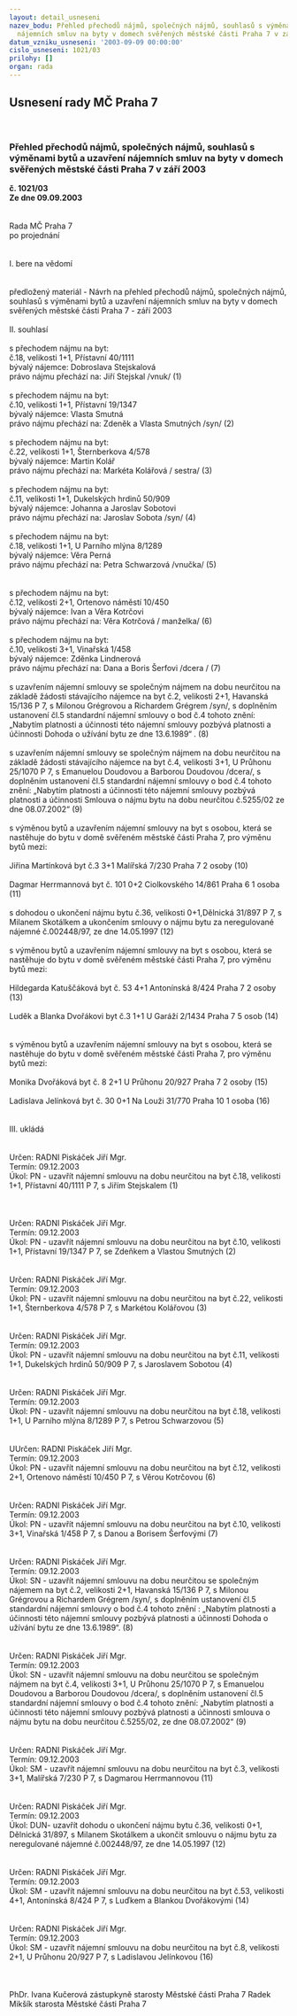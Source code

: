 ```yaml
---
layout: detail_usneseni
nazev_bodu: Přehled přechodů nájmů, společných nájmů, souhlasů s výměnami bytů a uzavření
  nájemních smluv na byty v domech svěřených městské části Praha 7 v září 2003
datum_vzniku_usneseni: '2003-09-09 00:00:00'
cislo_usneseni: 1021/03
prilohy: []
organ: rada
---
```

<div id="ucUsn_pList" class="usn">
	<span><h2>Usnesení rady MČ Praha 7 </h2>
<br></span><div class="standBody">
<span><h3>Přehled přechodů nájmů, společných nájmů, souhlasů s výměnami bytů a uzavření nájemních smluv na byty v domech svěřených městské části Praha 7 v září 2003</h3></span><div class="center">
		<strong>č. 1021/03</strong><br>
	</div>
<div class="center">
		<strong>Ze dne 09.09.2003</strong><br><br>
	</div>
<br>Rada MČ Praha 7<br>po projednání<br><br><br>I.	bere na vědomí<br><br> <br>předložený materiál - Návrh na přehled přechodů nájmů, společných nájmů, souhlasů s výměnami bytů a uzavření nájemních smluv na byty v domech svěřených městské části Praha 7 - září 2003<br><br>II.	souhlasí<br><br>s přechodem nájmu na byt:<br>č.18, velikosti 1+1, Přístavní 40/1111<br>bývalý nájemce: Dobroslava Stejskalová<br>právo nájmu přechází na: Jiří Stejskal /vnuk/                                                                                   (1)<br><br>s přechodem nájmu na byt:<br>č.10, velikosti 1+1, Přístavní 19/1347<br>bývalý nájemce: Vlasta Smutná<br>právo nájmu přechází na: Zdeněk a Vlasta Smutných  /syn/                                                             (2)                                                                                     <br><br>s přechodem nájmu na byt:<br> č.22, velikosti 1+1, Šternberkova 4/578<br> bývalý nájemce: Martin Kolář<br>právo nájmu přechází na:  Markéta Kolářová / sestra/                                                                       (3)                                                                            <br><br>s přechodem nájmu na byt:<br>č.11, velikosti 1+1, Dukelských hrdinů 50/909<br>bývalý nájemce: Johanna a Jaroslav Sobotovi<br>právo nájmu přechází na: Jaroslav Sobota /syn/                                                                                   (4) <br><br>s přechodem nájmu na byt:<br>č.18, velikosti 1+1, U Parního mlýna 8/1289<br>bývalý nájemce: Věra Perná<br>právo nájmu přechází na: Petra Schwarzová /vnučka/                                                                          (5)                                                                  <br><br><br>s přechodem nájmu na byt: <br>č.12, velikosti 2+1, Ortenovo náměstí 10/450 <br>bývalý nájemce: Ivan a Věra Kotrčovi<br>právo nájmu přechází na: Věra Kotrčová / manželka/                                                                           (6)                                                                                                                                                                         <br>                                                         <br>s přechodem nájmu na byt:<br>č.10, velikosti 3+1, Vinařská 1/458<br>bývalý nájemce: Zděnka Lindnerová  <br>právo nájmu přechází na: Dana a Boris Šerfovi /dcera /                                                                        (7)                                                    <br><br>s uzavřením nájemní smlouvy se společným nájmem na dobu neurčitou na základě žádosti stávajícího nájemce na byt č.2, velikosti 2+1, Havanská 15/136 P 7, s Milonou Grégrovou a Richardem Grégrem /syn/, s doplněním ustanovení čl.5 standardní nájemní smlouvy o bod č.4 tohoto znění: „Nabytím platnosti a účinnosti této nájemní smlouvy pozbývá platnosti a účinnosti Dohoda o užívání bytu ze dne 13.6.1989“                                                      .                                                                                       (8)<br><br>s uzavřením nájemní smlouvy se společným nájmem na dobu neurčitou na základě žádosti stávajícího nájemce na byt č.4, velikosti 3+1, U Průhonu 25/1070 P 7, s Emanuelou Doudovou a Barborou Doudovou /dcera/, s doplněním ustanovení čl.5 standardní nájemní smlouvy o bod č.4 tohoto znění: „Nabytím platnosti a účinnosti této nájemní smlouvy pozbývá platnosti a účinnosti Smlouva o nájmu bytu na dobu neurčitou č.5255/02 ze dne 08.07.2002“                                                                          (9)                                                                                                                                     <br><br>s výměnou bytů a uzavřením  nájemní smlouvy na byt s osobou, která se nastěhuje do bytu v domě svěřeném městské části Praha 7, pro výměnu bytů mezi:<br><br>Jiřina Martínková                   byt č.3         3+1     Malířská 7/230                 Praha 7            2 osoby  (10)<br><br>Dagmar Herrmannová            byt č. 101    0+2     Ciolkovského 14/861       Praha 6           1 osoba   (11)<br><br>s dohodou o ukončení nájmu bytu č.36, velikosti 0+1,Dělnická 31/897 P 7, s Milanem Skotálkem  a ukončením smlouvy o nájmu bytu za neregulované nájemné č.002448/97, ze dne 14.05.1997          (12)<br><br>s výměnou bytů a uzavřením nájemní smlouvy na byt s osobou, která se nastěhuje do bytu v domě svěřeném městské části Praha 7, pro výměnu bytů mezi:<br><br>Hildegarda Katuščáková        byt č. 53       4+1    Antonínská 8/424           Praha 7              2 osoby  (13)<br><br>Luděk a Blanka Dvořákovi    byt č.3          1+1    U Garáží 2/1434             Praha 7              5 osob    (14)<br><br><br>s výměnou bytů a uzavřením nájemní smlouvy na byt s osobou, která se nastěhuje do bytu v domě svěřeném městské části Praha 7, pro výměnu bytů mezi:<br><br>Monika Dvořáková                byt č. 8          2+1   U Průhonu 20/927           Praha 7              2 osoby (15)<br><br>Ladislava Jelínková               byt č. 30         0+1   Na Louži 31/770             Praha 10            1 osoba (16)     <br> <br><br>III.	ukládá <br><br> <br>Určen:	RADNI Piskáček Jiří Mgr.<br>Termín: 09.12.2003<br>Úkol:	PN - uzavřít nájemní smlouvu na dobu neurčitou na byt č.18, velikosti 1+1, Přístavní 40/1111 P 7,  s Jiřím Stejskalem  (1)                              <br> <br><br> <br>Určen:	RADNI Piskáček Jiří Mgr.<br>Termín: 09.12.2003<br>Úkol:	PN - uzavřít nájemní smlouvu na dobu neurčitou na byt č.10, velikosti 1+1, Přístavní 19/1347 P 7, se Zdeňkem a Vlastou Smutných  (2)<br> <br> <br>Určen:	RADNI Piskáček Jiří Mgr.<br>Termín: 09.12.2003<br>Úkol:	PN - uzavřít nájemní smlouvu na dobu neurčitou na byt č.22, velikosti 1+1, Šternberkova 4/578 P 7, s Markétou Kolářovou (3)<br> <br> <br>Určen:	RADNI Piskáček Jiří Mgr.<br>Termín: 09.12.2003<br>Úkol:	PN - uzavřít nájemní smlouvu na dobu neurčitou na byt č.11, velikosti 1+1, Dukelských hrdinů 50/909 P 7, s Jaroslavem Sobotou (4)<br> <br> <br>Určen:	RADNI Piskáček Jiří Mgr.<br>Termín: 09.12.2003<br>Úkol:	PN - uzavřít nájemní smlouvu na dobu neurčitou na byt č.18, velikosti 1+1, U Parního mlýna 8/1289 P 7, s Petrou Schwarzovou (5)<br> <br> <br>UUrčen:	RADNI Piskáček Jiří Mgr.<br>Termín: 09.12.2003<br>Úkol:	PN - uzavřít nájemní smlouvu na dobu neurčitou na byt č.12, velikosti 2+1, Ortenovo náměstí 10/450 P 7, s Věrou Kotrčovou (6)<br> <br> <br>Určen:	RADNI Piskáček Jiří Mgr.<br>Termín: 09.12.2003<br>Úkol:	PN - uzavřít nájemní smlouvu na dobu neurčitou na byt č.10, velikosti 3+1, Vinařská 1/458   P 7, s Danou a Borisem Šerfovými (7)<br> <br><br>Určen:	RADNI Piskáček Jiří Mgr.<br>Termín: 09.12.2003<br>Úkol:	SN - uzavřít nájemní smlouvu na dobu neurčitou se společným nájemem na byt č.2, velikosti 2+1, Havanská 15/136 P 7, s Milonou Grégrovou a Richardem Grégrem /syn/, s doplněním ustanovení čl.5 standardní nájemní smlouvy o bod č.4 tohoto znění : „Nabytím platnosti a účinnosti této nájemní smlouvy pozbývá platnosti a účinnosti Dohoda o užívání bytu ze dne 13.6.1989“. (8)<br> <br> <br>Určen:	RADNI Piskáček Jiří Mgr.<br>Termín: 09.12.2003<br>Úkol:	SN - uzavřít nájemní smlouvu na dobu neurčitou se společným nájmem na byt č.4, velikosti 3+1, U Průhonu 25/1070 P 7, s Emanuelou Doudovou a Barborou Doudovou  /dcera/, s doplněním ustanovení čl.5 standardní nájemní smlouvy o bod č.4 tohoto znění: „Nabytím platnosti a účinnosti této nájemní smlouvy pozbývá platnosti a účinnosti smlouva o nájmu bytu na dobu neurčitou č.5255/02, ze dne 08.07.2002“ (9)<br> <br> <br>Určen:	RADNI Piskáček Jiří Mgr.<br>Termín: 09.12.2003<br>Úkol:	SM - uzavřít nájemní smlouvu na dobu neurčitou na byt č.3, velikosti 3+1, Malířská 7/230 P 7, s Dagmarou Herrmannovou  (11)<br> <br> <br>Určen:	RADNI Piskáček Jiří Mgr.<br>Termín: 09.12.2003<br>Úkol:	DUN- uzavřít dohodu o ukončení nájmu bytu č.36, velikosti 0+1, Dělnická 31/897, s Milanem Skotálkem a ukončit  smlouvu o nájmu bytu za neregulované nájemné č.002448/97, ze dne 14.05.1997 (12)<br> <br><br>Určen:	RADNI Piskáček Jiří Mgr.<br>Termín: 09.12.2003<br>Úkol:	SM - uzavřít nájemní smlouvu na dobu neurčitou na byt č.53, velikosti 4+1, Antonínská 8/424 P 7, s Luďkem a Blankou Dvořákovými  (14)<br> <br><br>Určen:	RADNI Piskáček Jiří Mgr.<br>Termín: 09.12.2003<br>Úkol:	SM - uzavřít nájemní smlouvu na dobu neurčitou na byt č.8, velikosti 2+1, U Průhonu 20/927 P 7, s Ladislavou Jelínkovou (16)<br> <br><br>	<br>PhDr. Ivana Kučerová zástupkyně starosty Městské části Praha 7	 Radek Mikšík starosta Městské části Praha 7<br>	<br><br>
</div>
</div>